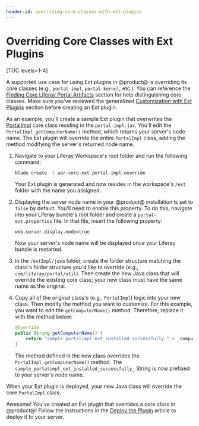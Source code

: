 ```yaml
---
header-id: overriding-core-classes-with-ext-plugins
---
```


# Overriding Core Classes with Ext Plugins

[TOC levels=1-4]

A supported use case for using Ext plugins in @product@ is overriding its core
classes (e.g., `portal-impl`, `portal-kernel`, etc.). You can reference the
[Finding Core Liferay Portal Artifacts](/docs/7-2/customization/-/knowledge_base/c/finding-artifacts#finding-core-artifact-attributes)
section for help distinguishing core classes. Make sure you've reviewed the
generalized
[Customization with Ext Plugins](/docs/7-2/customization/-/knowledge_base/c/customizing-core-functionality-with-ext)
section before creating an Ext plugin.

As an example, you'll create a sample Ext plugin that overwrites the
[PortalImpl](https://docs.liferay.com/ce/portal/7.2-latest/javadocs/portal-impl/com/liferay/portal/util/PortalImpl.html)
core class residing in the `portal-impl.jar`. You'll edit the
`PortalImpl.getComputerName()` method, which returns your server's node name.
The Ext plugin will override the entire `PortalImpl` class, adding the method
modifying the server's returned node name.

1.  Navigate to your Liferay Workspace's root folder and run the following
    command:

    ```bash
    blade create -t war-core-ext portal-impl-override
    ```

    Your Ext plugin is generated and now resides in the workspace's `/ext`
    folder with the name you assigned.

2.  Displaying the server node name in your @product@ installation is set to
    `false` by default. You'll need to enable this property. To do this,
    navigate into your Liferay bundle's root folder and create a
    `portal-ext.properties` file. In that file, insert the following property:

    ```properties
    web.server.display.node=true
    ```

    Now your server's node name will be displayed once your Liferay bundle is
    restarted.

3.  In the `/extImpl/java` folder, create the folder structure matching the
    class's folder structure you'd like to override (e.g.,
    `com/liferay/portal/util`). Then create the new Java class that will
    override the existing core class; your new class must have the same name as
    the original.

4.  Copy all of the original class's (e.g., `PortalImpl`) logic into your new
    class. Then modify the method you want to customize. For this example, you
    want to edit the `getComputerName()` method. Therefore, replace it with the
    method below:

    ```java
    @Override
    public String getComputerName() {
        return "sample_portalimpl_ext_installed_successfully_" + _computerName;
    }
    ```

    The method defined in the new class overrides the
    `PortalImpl.getComputerName()` method. The
    `sample_portalimpl_ext_installed_successfully_` String is now prefixed to
    your server's node name.

When your Ext plugin is deployed, your new Java class will override the core
`PortalImpl` class.

Awesome! You've created an Ext plugin that overrides a core class in @product@!
Follow the instructions in the
[Deploy the Plugin](/docs/7-2/customization/-/knowledge_base/c/deploying-an-ext-plugin)
article to deploy it to your server.
